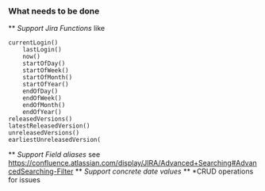 ### What needs to be done
** *Support Jira Functions* like

    currentLogin()
        lastLogin()
        now()
        startOfDay()
        startOfWeek()
        startOfMonth()
        startOfYear()
        endOfDay()
        endOfWeek()
        endOfMonth()
        endOfYear()
    releasedVersions()
    latestReleasedVersion()
    unreleasedVersions()
    earliestUnreleasedVersion(

** *Support Field aliases* see https://confluence.atlassian.com/display/JIRA/Advanced+Searching#AdvancedSearching-Filter
** *Support concrete date values*
** *CRUD operations for issues